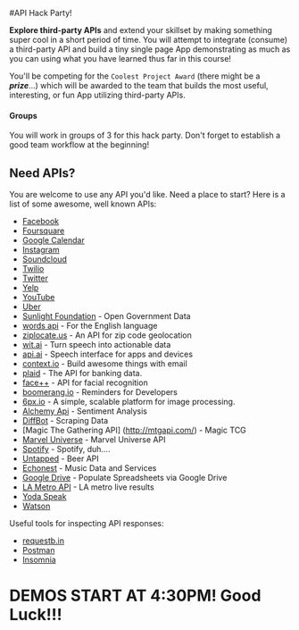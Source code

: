 #API Hack Party!

**Explore third-party APIs** and extend your skillset by making something super cool in a short period of time. You will attempt to integrate (consume) a third-party API and build a tiny single page App demonstrating as much as you can using what you have learned thus far in this course!

You'll be competing for the `Coolest Project Award` (there might be a **<em>prize</em>**...) which will be awarded to the team that builds the most useful, interesting, or fun App utilizing third-party APIs.

#### Groups
You will work in groups of 3 for this hack party. Don't forget to establish a good team workflow at the beginning!

## Need APIs?
You are welcome to use any API you'd like. Need a place to start? Here is a list of some awesome, well known APIs:

- [Facebook](https://developers.facebook.com/)
- [Foursquare](https://developer.foursquare.com/)
- [Google Calendar](https://developers.google.com/google-apps/calendar/?csw=1)
- [Instagram](http://instagram.com/developer/)
- [Soundcloud](http://developers.soundcloud.com/)
- [Twilio](https://www.twilio.com/docs/api/rest)
- [Twitter](https://dev.twitter.com/)
- [Yelp](http://www.yelp.com/developers/manage_api_keys)
- [YouTube](https://developers.google.com/youtube/getting_started?csw=1#data_api)
- [Uber](https://developer.uber.com/getting-started/)
- [Sunlight Foundation](http://sunlightfoundation.com/api/) - Open Government Data
- [words api](https://www.wordsapi.com/) - For the English language
- [ziplocate.us](http://ziplocate.us/) - An API for zip code geolocation
- [wit.ai](https://wit.ai/) - Turn speech into actionable data
- [api.ai](http://api.ai) - Speech interface for apps and devices
- [context.io](http://context.io/) - Build awesome things with email
- [plaid](https://plaid.com/) - The API for banking data.
- [face++](http://www.faceplusplus.com/) - API for facial recognition
- [boomerang.io](http://www.boomerang.io/) - Reminders for Developers
- [6px.io](https://6px.io/) - A simple, scalable platform for image processing.
- [Alchemy Api](www.alchemyapi.com) - Sentiment Analysis
- [DiffBot](https://www.diffbot.com/) - Scraping Data
- [Magic The Gathering API] (http://mtgapi.com/) - Magic TCG
- [Marvel Universe](http://developer.marvel.com/) - Marvel Universe API
- [Spotify](https://developer.spotify.com/) - Spotify, duh....  
- [Untapped](https://untappd.com/api/docs/v3) - Beer API
- [Echonest](http://developer.echonest.com/) - Music Data and Services
- [Google Drive](https://developers.google.com/drive/v2/reference/) - Populate Spreadsheets via Google Drive
- [LA Metro API](http://developer.metro.net/introduction/realtime-api-overview/) - LA metro live results
- [Yoda Speak](https://www.mashape.com/ismaelc/yoda-speak)
- [Watson](http://www.ibm.com/smarterplanet/us/en/ibmwatson/developercloud/doc/getting_started/)

Useful tools for inspecting API responses:
- [requestb.in](http://requestb.in/)
- [Postman](https://www.getpostman.com/)
- [Insomnia](http://insomnia.rest/)

# DEMOS START AT 4:30PM! Good Luck!!!
